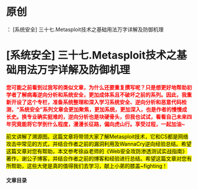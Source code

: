 # 原创
：  [系统安全] 三十七.Metasploit技术之基础用法万字详解及防御机理

# [系统安全] 三十七.Metasploit技术之基础用法万字详解及防御机理

<font color="red">**您可能之前看到过我写的类似文章，为什么还要重复撰写呢？只是想更好地帮助初学者了解病毒逆向分析和系统安全，更加成体系且不破坏之前的系列。因此，我重新开设了这个专栏，准备系统整理和深入学习系统安全、逆向分析和恶意代码检测，“系统安全”系列文章会更加聚焦，更加系统，更加深入，也是作者的慢慢成长史。换专业确实挺难的，逆向分析也是块硬骨头，但我也试试，看看自己未来四年究竟能将它学到什么程度，漫漫长征路，偏向虎山行。享受过程，一起加油~**</font>

<mark>前文讲解了溯源图。这篇文章将带领大家了解Metasploit技术，它和CS都是网络攻击中常见的方式，并结合作者之前的漏洞利用及WannaCry逆向经验总结。希望这篇文章对您有帮助，本文参考徐焱老师的《Web安全攻防渗透测试实战指南》著作，谢公子博客，并结合作者之前的博客和经验进行总结。希望这篇文章对您有所帮助，这些大佬是真的值得我们去学习，献上小弟的膝盖~fighting！</mark>

#### 文章目录
